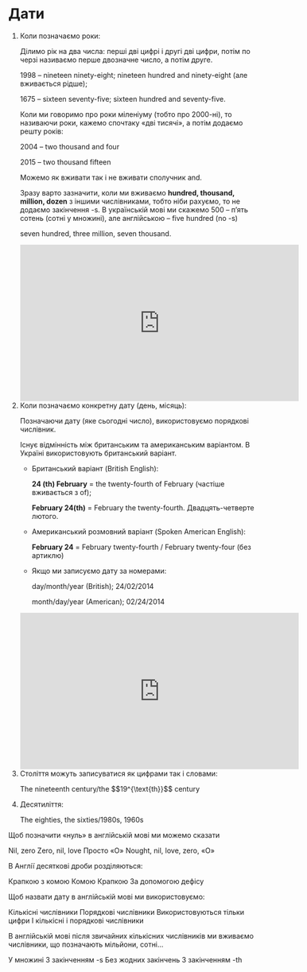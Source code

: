 # Дати

<ol>
<li><span class="p1">Коли позначаємо роки</span>:</li>
<p>Ділимо рік на два числа: перші дві цифрі і другі дві цифри, потім по черзі називаємо перше двoзначне число, а потім друге.</p>
<p>1998 – nineteen ninety-eight; nineteen hundred and ninety-eight (але вживається рідше);</p>
<p>1675 – sixteen seventy-five; sixteen hundred and seventy-five.</p>
<p>Коли ми говоримо про роки міленіуму (тобто про 2000-ні), то називаючи роки, кажемо спочтаку «дві тисячі», а потім додаємо решту років:</p>
<p>2004 – two thousand and four</p>
<p>2015 – two thousand fifteen</p>
<p>Можемо як вживати так і не вживати сполучник and.</p>
<p>Зразу варто зазначити, коли ми вживаємо <b>hundred, thousand, million, dozen</b> з іншими числівниками, тобто ніби рахуємо, то не додаємо закінчення -s. В українській мові ми скажемо 500 – п’ять сотень (сотні у множині), але англійською – five hundred (no -s)</p>
<p>seven hundred, three million, seven thousand.</p>

<div class="fluidMedia">
<iframe align="center" width="560" height="315" src="https://www.youtube.com/embed/H1gbM4FIVhQ" frameborder="0" allowfullscreen></iframe>
</div>
<div class="popup">
</div>

<li><span class="p1">Коли позначаємо конкретну дату (день, місяць)</span>:</li>
<p>Позначаючи дату (яке сьогодні число), використовуємо порядкові числівник.</p>
<p>Існує відмінність між британським та американським варіантом. В Україні використовують британський варіант.</p>
<ul>
<li><span class="p1">Британський варіант (British English)</span>:</li>
<p><b>24 (th) February</b> = the twenty-fourth of February (частіше вживається з of);</p>
<p><b>February 24(th)</b> = February the twenty-fourth. Двадцять-четверте лютого.</p>
<li><span class="p1">Американський розмовний варіант (Spoken American English)</span>:</li>
<p><b>February 24</b> = February twenty-fourth / February twenty-four (без артиклю)</p>
<li><span class="p1">Якщо ми записуємо дату за номерами</span>:</li>
<p>day/month/year (British);  24/02/2014</p>
<p>month/day/year (American);  02/24/2014</p>
</ul>

<div class="fluidMedia">
<iframe align="center" width="560" height="315" src="https://www.youtube.com/embed/Ct-9uiMWz_o" frameborder="0" allowfullscreen></iframe>
</div>
<div class="popup">
</div>

<li><span class="p1">Століття можуть записуватися як цифрами так і словами</span>:</li>
<p>The nineteenth century/the $$19^{\text{th}}$$ century</p>
<li><span class="p1">Десятиліття</span>:</li>
<p>The eighties, the sixties/1980s, 1960s</p>
</ol>

<quiz correctLabel="correct" incorrectLabel="incorrect" checkLabel="check">
    <question text="">
        <p>Щоб позначити «нуль» в англійській мові ми можемо сказати</p>
        <answer>Nil, zero</answer>
        <answer>Zero, nil, love</answer>
        <answer>Просто «О»</answer>
        <answer correct>Nought, nil, love, zero, «О»</answer>
        </question>
        <question text="">
        <p>В Англії десяткові дроби розділяються:</p>
        <answer>Крапкою з комою</answer>
        <answer>Комою</answer>
        <answer correct>Крапкою</answer>
        <answer>За допомогою дефісу</answer>
        </question>
        <question text="">
        <p>Щоб назвати дату в англійській мові ми використовуємо:</p>
        <answer>Кількісні числівники</answer>
        <answer correct>Порядкові числівники</answer>
        <answer>Використовуються тільки цифри</answer>
        <answer>І кількісні і порядкові числівники</answer>
        </question>
        <question text="">
        <p>В англійській мові після звичайних кількісних числівників ми вживаємо числівники, що позначають мільйони, сотні...</p>
        <answer>У множині</answer>
        <answer>З закінченням -s</answer>
        <answer correct>Без жодних закінчень</answer>
        <answer>З закінченням -th</answer>
        </question>
</quiz>    